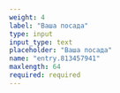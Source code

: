 ```yaml
---
weight: 4
label: "Ваша посада"
type: input
input_type: text
placeholder: "Ваша посада"
name: "entry.813457941"
maxlength: 64
required: required
---
```

